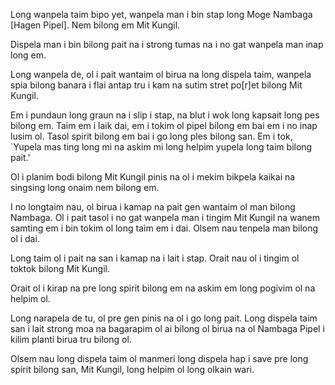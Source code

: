 Long wanpela taim bipo yet, wanpela man i bin stap long Moge Nambaga [Hagen Pipel].
Nem bilong em Mit Kungil.

Dispela man i bin bilong pait na i strong tumas na i no gat wanpela man inap long em.

Long wanpela de, ol i pait wantaim ol birua na long dispela taim, wanpela spia bilong banara i flai antap tru i kam na sutim stret po[r]et bilong Mit Kungil.

Em i pundaun long graun na i slip i stap, na blut i wok long kapsait long pes bilong em.
Taim em i laik dai, em i tokim ol pipel bilong em bai em i no inap lusim ol.
Tasol spirit bilong em bai i go long ples bilong san.
Em i tok, `Yupela mas ting long mi na askim mi long helpim yupela long taim bilong pait.'

Ol i planim bodi bilong Mit Kungil pinis na ol i mekim bikpela kaikai na singsing long onaim nem bilong em.

I no longtaim nau, ol birua i kamap na pait gen wantaim ol man bilong Nambaga.
Ol i pait tasol i no gat wanpela man i tingim Mit Kungil na wanem samting em i bin tokim ol long taim em i dai.
Olsem nau tenpela man bilong ol i dai.

Long taim ol i pait na san i kamap na i lait i stap.
Orait nau ol i tingim ol toktok bilong Mit Kungil.

Orait ol i kirap na pre long spirit bilong em na askim em long pogivim ol na helpim ol.

Long narapela de tu, ol pre gen pinis na ol i go long pait.
Long dispela taim san i lait strong moa na bagarapim ol ai bilong ol birua na ol Nambaga Pipel i kilim planti birua tru bilong ol.

Olsem nau long dispela taim ol manmeri long dispela hap i save pre long spirit bilong san, Mit Kungil, long helpim ol long olkain wari.
